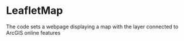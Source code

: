 # LeafletMap

The code sets a webpage displaying a map with the layer connected to ArcGIS online features
